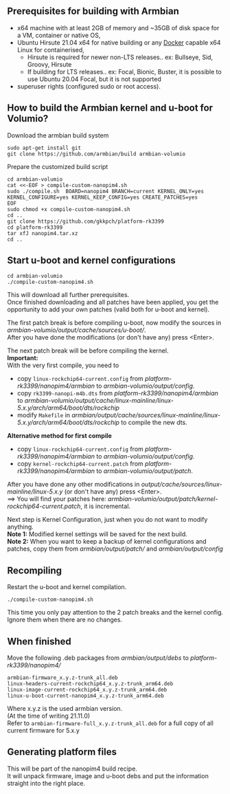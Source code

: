 
## Prerequisites for building with Armbian

- x64 machine with at least 2GB of memory and ~35GB of disk space for a VM, container or native OS,
- Ubuntu Hirsute 21.04 x64 for native building or any [Docker](https://docs.armbian.com/Developer-Guide_Building-with-Docker/) capable x64 Linux for containerised,
  - Hirsute is required for newer non-LTS releases.. ex: Bullseye, Sid, Groovy, Hirsute
  - If building for LTS releases.. ex: Focal, Bionic, Buster, it is possible to use Ubuntu 20.04 Focal, but it is not supported
- superuser rights (configured sudo or root access).

## How to build the Armbian kernel and u-boot for Volumio?

Download the armbian build system
```
sudo apt-get install git
git clone https://github.com/armbian/build armbian-volumio
```
Prepare the customized build script
```
cd armbian-volumio
cat <<-EOF > compile-custom-nanopim4.sh
sudo ./compile.sh  BOARD=nanopim4 BRANCH=current KERNEL_ONLY=yes KERNEL_CONFIGURE=yes KERNEL_KEEP_CONFIG=yes CREATE_PATCHES=yes
EOF
sudo chmod +x compile-custom-nanopim4.sh
cd ..
git clone https://github.com/gkkpch/platform-rk3399
cd platform-rk3399
tar xfJ nanopim4.tar.xz
cd ..
```

## Start u-boot and kernel configurations
```
cd armbian-volumio
./compile-custom-nanopim4.sh
```
This will download all further prerequisites.  
Once finished downloading and all patches have been applied, you get the opportunity to add your own patches (valid both for u-boot and kernel).  

The first patch break is before compiling u-boot, now modify the sources in *armbian-volumio/output/cache/sources/u-boot/*.  
After you have done the modifications (or don't have any) press \<Enter>.  

The next patch break will be before compiling the kernel.  
**Important:**  
With the very first compile, you need to 
- copy ```linux-rockchip64-current.config``` from *platform-rk3399/nanopim4/armbian* to *armbian-volumio/output/config*.
- copy ```rk3399-nanopi-m4b.dts``` from *platform-rk3399/nanopim4/armbian* to *armbian-volumio/output/cache/linux-mainline/linux-5.x.y/arch/arm64/boot/dts/rockchip*
- modify ```Makefile``` in *armbian/output/cache/sources/linux-mainline/linux-5.x.y/arch/arm64/boot/dts/rockchip* to compile the new dts.  

**Alternative method for first compile**
- copy ```linux-rockchip64-current.config``` from *platform-rk3399/nanopim4/armbian* to *armbian-volumio/output/config*.
- copy ```kernel-rockchip64-current.patch``` from *platform-rk3399/nanopim4/armbian* to *armbian-volumio/output/patch*.

After you have done any other modifications in *output/cache/sources/linux-mainline/linux-5.x.y* (or don't have any) press \<Enter>.  
==> You will find your patches here: *armbian-volumio/output/patch/kernel-rockchip64-current.patch*, it is incremental.

Next step is Kernel Configuration, just <exit> when you do not want to modify anything.  
**Note 1:** Modified kernel settings will be saved for the next build.  
**Note 2:** When you want to keep a backup of kernel configurations and patches, copy them from *armbian/output/patch/* and *armbian/output/config*  

## Recompiling

Restart the u-boot and kernel compilation.  
```
./compile-custom-nanopim4.sh
```
This time you only pay attention to the 2 patch breaks and the kernel config.
Ignore them when there are no changes.



## When finished

Move the following .deb packages from *armbian/output/debs* to *platform-rk3399/nanopim4/*
```
armbian-firmware_x.y.z-trunk_all.deb
linux-headers-current-rockchip64_x.y.z-trunk_arm64.deb
linux-image-current-rockchip64_x.y.z-trunk_arm64.deb
linux-u-boot-current-nanopim4_x.y.z-trunk_arm64.deb
```
Where x.y.z is the used armbian version.  
(At the time of writing 21.11.0)  
Refer to ```armbian-firmware-full_x.y.z-trunk_all.deb``` for a full copy of all current firmware for 5.x.y  

## Generating platform files

This will be part of the nanopim4 build recipe.  
It will unpack firmware, image and u-boot debs and put the information straight into the right place.


